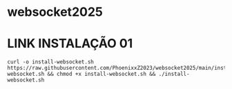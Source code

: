 # websocket2025

# LINK INSTALAÇÃO 01

````
curl -o install-websocket.sh https://raw.githubusercontent.com/PhoenixxZ2023/websocket2025/main/install-websocket.sh && chmod +x install-websocket.sh && ./install-websocket.sh
````
